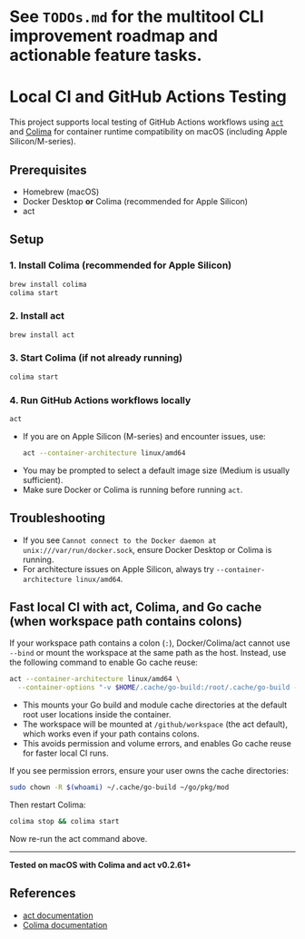 # See `TODOs.md` for the multitool CLI improvement roadmap and actionable feature tasks.
# Local CI and GitHub Actions Testing

This project supports local testing of GitHub Actions workflows using [`act`](https://github.com/nektos/act) and [Colima](https://github.com/abiosoft/colima) for container runtime compatibility on macOS (including Apple Silicon/M-series).

## Prerequisites
- Homebrew (macOS)
- Docker Desktop **or** Colima (recommended for Apple Silicon)
- act

## Setup

### 1. Install Colima (recommended for Apple Silicon)
```sh
brew install colima
colima start
```

### 2. Install act
```sh
brew install act
```

### 3. Start Colima (if not already running)
```sh
colima start
```

### 4. Run GitHub Actions workflows locally
```sh
act
```
- If you are on Apple Silicon (M-series) and encounter issues, use:
  ```sh
  act --container-architecture linux/amd64
  ```
- You may be prompted to select a default image size (Medium is usually sufficient).
- Make sure Docker or Colima is running before running `act`.


## Troubleshooting
- If you see `Cannot connect to the Docker daemon at unix:///var/run/docker.sock`, ensure Docker Desktop or Colima is running.
- For architecture issues on Apple Silicon, always try `--container-architecture linux/amd64`.

## Fast local CI with act, Colima, and Go cache (when workspace path contains colons)

If your workspace path contains a colon (`:`), Docker/Colima/act cannot use `--bind` or mount the workspace at the same path as the host. Instead, use the following command to enable Go cache reuse:

```sh
act --container-architecture linux/amd64 \
  --container-options "-v $HOME/.cache/go-build:/root/.cache/go-build -v $HOME/go/pkg/mod:/root/go/pkg/mod" -j build-and-test
```

- This mounts your Go build and module cache directories at the default root user locations inside the container.
- The workspace will be mounted at `/github/workspace` (the act default), which works even if your path contains colons.
- This avoids permission and volume errors, and enables Go cache reuse for faster local CI runs.

If you see permission errors, ensure your user owns the cache directories:

```sh
sudo chown -R $(whoami) ~/.cache/go-build ~/go/pkg/mod
```

Then restart Colima:

```sh
colima stop && colima start
```

Now re-run the act command above.

---

**Tested on macOS with Colima and act v0.2.61+**

## References
- [act documentation](https://github.com/nektos/act)
- [Colima documentation](https://github.com/abiosoft/colima)
